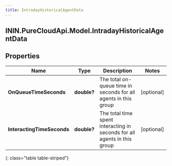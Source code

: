 ```yaml
---
title: IntradayHistoricalAgentData
---
```

## ININ.PureCloudApi.Model.IntradayHistoricalAgentData

## Properties

|Name | Type | Description | Notes|
|------------ | ------------- | ------------- | -------------|
| **OnQueueTimeSeconds** | **double?** | The total on-queue time in seconds for all agents in this group | [optional] |
| **InteractingTimeSeconds** | **double?** | The total time spent interacting in seconds for all agents in this group | [optional] |
{: class="table table-striped"}


